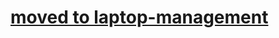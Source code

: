# [moved to laptop-management](https://github.com/CCC-Jugendgruppe/Laptop-Management/tree/main/Management)
